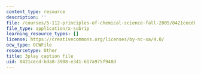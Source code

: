 ```yaml
---
content_type: resource
description: ''
file: /courses/5-112-principles-of-chemical-science-fall-2005/8421cecdbda83908e341617a975f948d_KUVB9S0QX-I.srt
file_type: application/x-subrip
learning_resource_types: []
license: https://creativecommons.org/licenses/by-nc-sa/4.0/
ocw_type: OCWFile
resourcetype: Other
title: 3play caption file
uid: 8421cecd-bda8-3908-e341-617a975f948d
---
```

